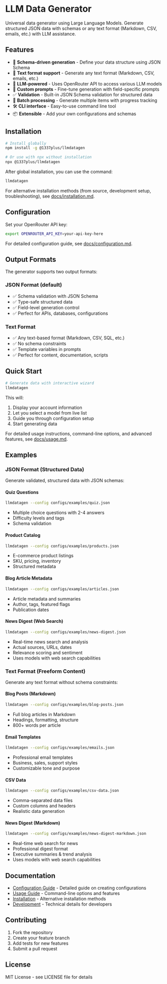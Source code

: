 # LLM Data Generator

Universal data generator using Large Language Models. Generate structured JSON data with schemas or any text format (Markdown, CSV, emails, etc.) with LLM assistance.

## Features

- 🎯 **Schema-driven generation** - Define your data structure using JSON Schema
- 📄 **Text format support** - Generate any text format (Markdown, CSV, emails, etc.)
- 🤖 **LLM-powered** - Uses OpenRouter API to access various LLM models
- 📝 **Custom prompts** - Fine-tune generation with field-specific prompts
- ✅ **Validation** - Built-in JSON Schema validation for structured data
- 🔄 **Batch processing** - Generate multiple items with progress tracking
- 🛠️ **CLI interface** - Easy-to-use command line tool
- 📦 **Extensible** - Add your own configurations and schemas

## Installation

```bash
# Install globally
npm install -g @1337plus/llmdatagen

# Or use with npx without installation
npx @1337plus/llmdatagen
```

After global installation, you can use the command:
```bash
llmdatagen
```

For alternative installation methods (from source, development setup, troubleshooting), see [docs/installation.md](docs/installation.md).

## Configuration

Set your OpenRouter API key:
```bash
export OPENROUTER_API_KEY=your-api-key-here
```

For detailed configuration guide, see [docs/configuration.md](docs/configuration.md).

## Output Formats

The generator supports two output formats:

### JSON Format (default)
- ✅ Schema validation with JSON Schema
- ✅ Type-safe structured data
- ✅ Field-level generation control
- ✅ Perfect for APIs, databases, configurations

### Text Format
- ✅ Any text-based format (Markdown, CSV, SQL, etc.)
- ✅ No schema constraints
- ✅ Template variables in prompts
- ✅ Perfect for content, documentation, scripts

## Quick Start

```bash
# Generate data with interactive wizard
llmdatagen
```

This will:
1. Display your account information
2. Let you select a model from live list
3. Guide you through configuration setup
4. Start generating data

For detailed usage instructions, command-line options, and advanced features, see [docs/usage.md](docs/usage.md).




## Examples

### JSON Format (Structured Data)

Generate validated, structured data with JSON schemas:

#### Quiz Questions
```bash
llmdatagen --config configs/examples/quiz.json
```
- Multiple choice questions with 2-4 answers
- Difficulty levels and tags
- Schema validation

#### Product Catalog
```bash
llmdatagen --config configs/examples/products.json
```
- E-commerce product listings
- SKU, pricing, inventory
- Structured metadata

#### Blog Article Metadata
```bash
llmdatagen --config configs/examples/articles.json
```
- Article metadata and summaries
- Author, tags, featured flags
- Publication dates

#### News Digest (Web Search)
```bash
llmdatagen --config configs/examples/news-digest.json
```
- Real-time news search and analysis
- Actual sources, URLs, dates
- Relevance scoring and sentiment
- Uses models with web search capabilities

### Text Format (Freeform Content)

Generate any text format without schema constraints:

#### Blog Posts (Markdown)
```bash
llmdatagen --config configs/examples/blog-posts.json
```
- Full blog articles in Markdown
- Headings, formatting, structure
- 800+ words per article

#### Email Templates
```bash
llmdatagen --config configs/examples/emails.json
```
- Professional email templates
- Business, sales, support styles
- Customizable tone and purpose

#### CSV Data
```bash
llmdatagen --config configs/examples/csv-data.json
```
- Comma-separated data files
- Custom columns and headers
- Realistic data generation

#### News Digest (Markdown)
```bash
llmdatagen --config configs/examples/news-digest-markdown.json
```
- Real-time web search for news
- Professional digest format
- Executive summaries & trend analysis
- Uses models with web search capabilities



## Documentation

- [Configuration Guide](docs/configuration.md) - Detailed guide on creating configurations
- [Usage Guide](docs/usage.md) - Command-line options and features
- [Installation](docs/installation.md) - Alternative installation methods
- [Development](docs/CLAUDE.md) - Technical details for developers

## Contributing

1. Fork the repository
2. Create your feature branch
3. Add tests for new features
4. Submit a pull request

## License

MIT License - see LICENSE file for details